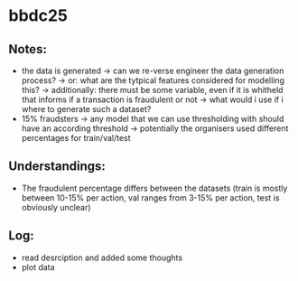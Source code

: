 # bbdc25


## Notes:
- the data is generated -> can we re-verse engineer the data generation process?
   -> or: what are the tytpical features considered for modelling this?
   -> additionally: there must be some variable, even if it is whitheld that informs if a transaction is fraudulent or not -> what would i use if i where to generate such a dataset?
- 15% fraudsters -> any model that we can use thresholding with should have an according threshold
    -> potentially the organisers used different percentages for train/val/test 


## Understandings:
- The fraudulent percentage differs between the datasets (train is mostly between 10-15% per action, val ranges from 3-15% per action, test is obviously unclear)


## Log:
- read desrciption and added some thoughts
- plot data